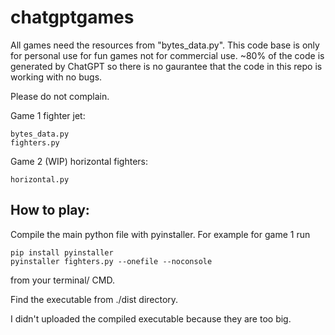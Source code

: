 # chatgptgames

All games need the resources from "bytes_data.py". This code base is only for personal use for fun games not for commercial use. ~80% of the code is generated by ChatGPT so there is no gaurantee that the code in this repo is working with no bugs. 

Please do not complain.

Game 1 fighter jet: 
```
bytes_data.py
fighters.py
```
Game 2 (WIP) horizontal fighters:
```
horizontal.py
```
## How to play:

Compile the main python file with pyinstaller. For example for game 1 run
```
pip install pyinstaller
pyinstaller fighters.py --onefile --noconsole
```
from your terminal/ CMD.

Find the executable from ./dist directory.

I didn't uploaded the compiled executable because they are too big.

